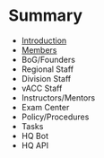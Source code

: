 # Summary

* [Introduction](README.md)
* [Members](members.md)
* BoG/Founders
* Regional Staff
* Division Staff
* vACC Staff
* Instructors/Mentors
* Exam Center
* Policy/Procedures
* Tasks
* HQ Bot
* HQ API

